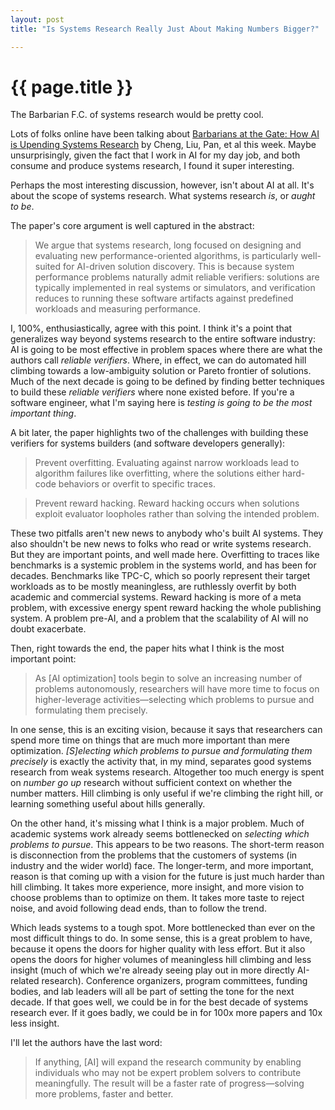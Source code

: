 ```yaml
---
layout: post
title: "Is Systems Research Really Just About Making Numbers Bigger?"

---
```

{{ page.title }}
================

<p class="meta">The Barbarian F.C. of systems research would be pretty cool.</p>

Lots of folks online have been talking about [Barbarians at the Gate: How AI is Upending Systems Research](https://arxiv.org/abs/2510.06189) by Cheng, Liu, Pan, et al this week. Maybe unsurprisingly, given the fact that I work in AI for my day job, and both consume and produce systems research, I found it super interesting.

Perhaps the most interesting discussion, however, isn't about AI at all. It's about the scope of systems research. What systems research *is*, or *aught to be*.

The paper's core argument is well captured in the abstract:

> We argue that systems research, long focused on designing and evaluating new performance-oriented algorithms, is particularly well-suited for AI-driven solution discovery. This is because system performance problems naturally admit reliable verifiers: solutions are typically implemented in real systems or simulators, and verification reduces to running these software artifacts against predefined workloads and measuring performance.

I, 100%, enthusiastically, agree with this point. I think it's a point that generalizes way beyond systems research to the entire software industry: AI is going to be most effective in problem spaces where there are what the authors call *reliable verifiers*. Where, in effect, we can do automated hill climbing towards a low-ambiguity solution or Pareto frontier of solutions. Much of the next decade is going to be defined by finding better techniques to build these *reliable verifiers* where none existed before. If you're a software engineer, what I'm saying here is *testing is going to be the most important thing*.

A bit later, the paper highlights two of the challenges with building these verifiers for systems builders (and software developers generally):

> Prevent overfitting. Evaluating against narrow workloads lead to algorithm failures like overfitting, where the solutions either hard-code behaviors or overfit to specific traces.

> Prevent reward hacking. Reward hacking occurs when solutions exploit evaluator loopholes rather than solving the intended problem.

These two pitfalls aren't new news to anybody who's built AI systems. They also shouldn't be new news to folks who read or write systems research. But they are important points, and well made here. Overfitting to traces like benchmarks is a systemic problem in the systems world, and has been for decades. Benchmarks like TPC-C, which so poorly represent their target workloads as to be mostly meaningless, are ruthlessly overfit by both academic and commercial systems. Reward hacking is more of a meta problem, with excessive energy spent reward hacking the whole publishing system. A problem pre-AI, and a problem that the scalability of AI will no doubt exacerbate.

Then, right towards the end, the paper hits what I think is the most important point:

> As [AI optimization] tools begin to solve an increasing number of problems autonomously, researchers will have more time to focus on higher-leverage activities—selecting which problems to pursue and formulating them precisely.

In one sense, this is an exciting vision, because it says that researchers can spend more time on things that are much more important than mere optimization. *[S]electing which problems to pursue and formulating them precisely* is exactly the activity that, in my mind, separates good systems research from weak systems research. Altogether too much energy is spent on *number go up* research without sufficient context on whether the number matters. Hill climbing is only useful if we're climbing the right hill, or learning something useful about hills generally.

On the other hand, it's missing what I think is a major problem. Much of academic systems work already seems bottlenecked on *selecting which problems to pursue*. This appears to be two reasons. The short-term reason is disconnection from the problems that the customers of systems (in industry and the wider world) face. The longer-term, and more important, reason is that coming up with a vision for the future is just much harder than hill climbing. It takes more experience, more insight, and more vision to choose problems than to optimize on them. It takes more taste to reject noise, and avoid following dead ends, than to follow the trend.

Which leads systems to a tough spot. More bottlenecked than ever on the most difficult things to do. In some sense, this is a great problem to have, because it opens the doors for higher quality with less effort. But it also opens the doors for higher volumes of meaningless hill climbing and less insight (much of which we're already seeing play out in more directly AI-related research). Conference organizers, program committees, funding bodies, and lab leaders will all be part of setting the tone for the next decade. If that goes well, we could be in for the best decade of systems research ever. If it goes badly, we could be in for 100x more papers and 10x less insight.

I'll let the authors have the last word:

> If anything, [AI] will expand the research community by enabling individuals who may not be expert problem solvers to contribute meaningfully. The result will be a faster rate of progress—solving more problems, faster and better.

